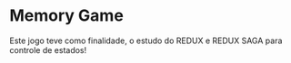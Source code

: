 # Memory Game

Este jogo teve como finalidade, o estudo do REDUX e REDUX SAGA
para controle de estados!
